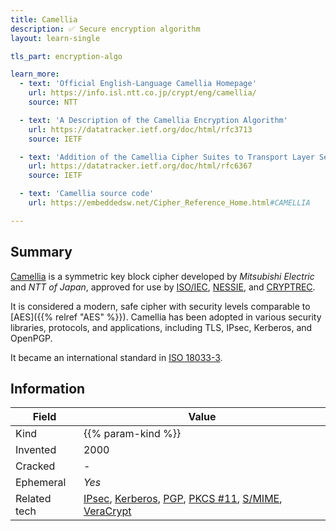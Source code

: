 ```yaml
---
title: Camellia
description: ✅ Secure encryption algorithm
layout: learn-single

tls_part: encryption-algo

learn_more:
  - text: 'Official English-Language Camellia Homepage'
    url: https://info.isl.ntt.co.jp/crypt/eng/camellia/
    source: NTT

  - text: 'A Description of the Camellia Encryption Algorithm'
    url: https://datatracker.ietf.org/doc/html/rfc3713
    source: IETF

  - text: 'Addition of the Camellia Cipher Suites to Transport Layer Security (TLS)'
    url: https://datatracker.ietf.org/doc/html/rfc6367
    source: IETF

  - text: 'Camellia source code'
    url: https://embeddedsw.net/Cipher_Reference_Home.html#CAMELLIA

---
```


## Summary

[Camellia] is a symmetric key block cipher developed by _Mitsubishi Electric_ and _NTT of Japan_, approved for use by [ISO/IEC][ISO 18033-3], [NESSIE], and [CRYPTREC].

It is considered a modern, safe cipher with security levels comparable to [AES]({{% relref "AES" %}}). Camellia has been adopted in various security libraries, protocols, and applications, including TLS, IPsec, Kerberos, and OpenPGP.

It became an international standard in [ISO 18033-3].

## Information

| Field        | Value                                                         |
|--------------|---------------------------------------------------------------|
| Kind         | {{% param-kind %}}                                            |
| Invented     | 2000                                                          |
| Cracked      | -                                                             |
| Ephemeral    | _Yes_                                                         |
| Related tech | [IPsec], [Kerberos], [PGP], [PKCS #11], [S/MIME], [VeraCrypt] |

[Camellia]: https://en.wikipedia.org/wiki/Camellia_(cipher)
[CRYPTREC]: https://en.wikipedia.org/wiki/CRYPTREC
[IPsec]: https://en.wikipedia.org/wiki/IPsec
[ISO 18033-3]: https://www.iso.org/standard/54531.html
[Kerberos]: https://en.wikipedia.org/wiki/Kerberos_(protocol)
[NESSIE]: https://en.wikipedia.org/wiki/NESSIE
[PGP]: https://pgpkeys.org/docs/pgpfaq.html#HDPK
[PKCS #11]: https://docs.oasis-open.org/pkcs11/pkcs11-curr/v2.40/pkcs11-curr-v2.40.html
[S/MIME]: https://datatracker.ietf.org/doc/html/rfc8551
[VeraCrypt]: https://en.wikipedia.org/wiki/VeraCrypt
